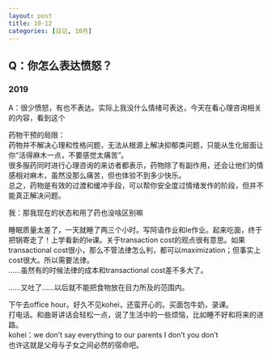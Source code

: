 ```yaml
---
layout: post
title: 10-12
categories: [日记, 10月]
---
```

## Q：你怎么表达愤怒？

### 2019
A：很少愤怒，有也不表达。实际上我没什么情绪可表达，今天在看心理咨询相关的内容，看到这个  

药物干预的局限：  
药物并不解决心理和性格问题，无法从根源上解决抑郁类问题，只能从生化层面让你“活得麻木一点，不要感觉太痛苦”。  
很多服药同时进行心理咨询的来访者都表示，药物除了有副作用，还会让他们的情感相对麻木，虽然没那么痛苦，但也体验不到多少快乐。  
总之，药物是有效的过渡和缓冲手段，可以帮你安全度过情绪发作的阶段，但并不能真正解决问题。  

我：那我现在的状态和用了药也没啥区别嘛  

睡眠质量太差了，一天就睡了两三个小时。写阿语作业和le作业。起来吃面，终于把锅寄走了！上学看新的le课。关于transaction cost的观点很有意思。如果transactional cost很小，那么不管法律怎么判，都可以maximization；但事实上cost很大。所以需要法律。  
……虽然有的时候法律的成本和transactional cost差不多大了。  

……又吐了……以后就不能把食物放在目力所及的范围内。  

下午去office hour。好久不见kohei，还蛮开心的。买面包牛奶，录课。  
打电话。和曲哥讲话会轻松一点，说了生活中的一些烦恼，比如睡不好和将来的进路。  
kohei：we don’t say everything to our parents I don’t you don’t  
也许这就是父母与子女之间必然的宿命吧。  
